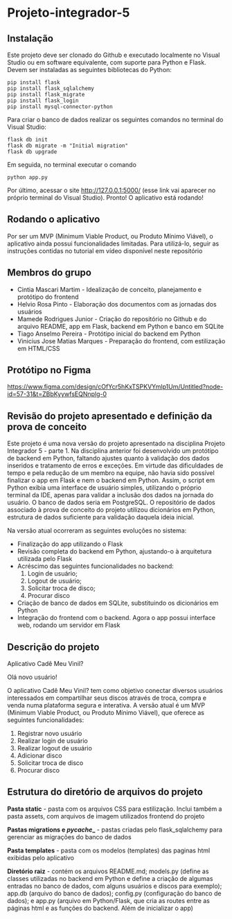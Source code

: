 # Projeto-integrador-5

## Instalação
Este projeto deve ser clonado do Github e executado localmente no Visual Studio ou em software equivalente, com suporte para Python e Flask.
Devem ser instaladas as seguintes bibliotecas do Python:
~~~
pip install flask
pip install flask_sqlalchemy
pip install flask_migrate
pip install flask_login
pip install mysql-connector-python
~~~

Para criar o banco de dados realizar os seguintes comandos no terminal do Visual Studio:
~~~
flask db init
flask db migrate -m "Initial migration"
flask db upgrade
~~~
Em seguida, no terminal executar o comando
~~~
python app.py
~~~
Por último, acessar o site http://127.0.0.1:5000/ (esse link vai aparecer no próprio terminal do Visual Studio). Pronto! O aplicativo está rodando!

## Rodando o aplicativo
Por ser um MVP (Minimum Viable Product, ou Produto Mínimo Viável), o aplicativo ainda possui funcionalidades limitadas. Para utilizá-lo, seguir as instruções contidas no tutorial em vídeo disponível neste repositório

## Membros do grupo
* Cintia Mascari Martim - Idealização de conceito, planejamento e protótipo do frontend
* Helvio Rosa Pinto - Elaboração dos documentos com as jornadas dos usuários
* Mamede Rodrigues Junior - Criação do repositório no Github e do arquivo README, app em Flask, backend em Python e banco em SQLite
* Tiago Anselmo Pereira - Protótipo inicial do backend em Python
* Vinicius Jose Matias Marques - Preparação do frontend, com estilização em HTML/CSS

## Protótipo no Figma
https://www.figma.com/design/cOfYcr5hKxTSPKVYmlp1Um/Untitled?node-id=57-31&t=ZBbKyywfsEQNnplg-0

## Revisão do projeto apresentado e definição da prova de conceito
Este projeto é uma nova versão do projeto apresentado na disciplina Projeto Integrador 5 - parte 1. Na disciplina anterior foi desenvolvido um protótipo de backend em Python, faltando ajustes quanto à validação dos dados inseridos e tratamento de erros e exceções. Em virtude das dificuldades de tempo e pela redução de um membro na equipe, não havia sido possível finalizar o app em Flask e nem o backend em Python. Assim, o script em Python exibia uma interface de usuário simples, utilizando o próprio terminal da IDE, apenas para validar a inclusão dos dados na jornada do usuário. O banco de dados seria em PostgreSQL. O repositório de dados associado à prova de conceito do projeto utilizou dicionários em Python, estrutura de dados suficiente para validação daquela ideia inicial.

Na versão atual ocorreram as seguintes evoluções no sistema:
* Finalização do app utilizando o Flask
* Revisão completa do backend em Python, ajustando-o à arquitetura utilizada pelo Flask
* Acréscimo das seguintes funcionalidades no backend:
   1. Login de usuário;
   2. Logout de usuário;
   3. Solicitar troca de disco;
   4. Procurar disco
* Criação de banco de dados em SQLite, substituindo os dicionários em Python
* Integração do frontend com o backend. Agora o app possui interface web, rodando um servidor em Flask

## Descrição do projeto
Aplicativo Cadê Meu Vinil?

Olá novo usuário!

O aplicativo Cadê Meu Vinil? tem como objetivo conectar diversos usuários interessados em compartilhar seus discos através de troca, compra e venda numa plataforma segura e interativa. A versão atual é um MVP (Minimum Viable Product, ou Produto Mínimo Viável), que oferece as seguintes funcionalidades:
1. Registrar novo usuário
2. Realizar login de usuário
3. Realizar logout de usuário
4. Adicionar disco
5. Solicitar troca de disco
6. Procurar disco

## Estrutura do diretório de arquivos do projeto
**Pasta static** - pasta com os arquivos CSS para estilização. Inclui também a pasta assets, com arquivos de imagem utilizados frontend do projeto

**Pastas migrations e _pycache__** - pastas criadas pelo flask_sqlalchemy para gerenciar as migrações do banco de dados

**Pasta templates** - pasta com os modelos (templates) das paginas html exibidas pelo aplicativo

**Diretório raiz** - contém os arquivos README.md; models.py (define as classes utilizadas no backend em Python e define a criação de algumas entradas no banco de dados, com alguns usuários e discos para exemplo); app.db (arquivo do banco de dados); config.py (configuração do banco de dados); e app.py (arquivo em Python/Flask, que cria as routes entre as páginas html e as funções do backend. Além de inicializar o app)


